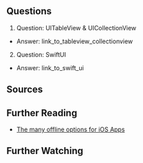 ## Questions

1) Question: UITableView & UICollectionView
- Answer: link_to_tableview_collectionview

2) Question: SwiftUI
- Answer: link_to_swift_ui

## Sources

## Further Reading
- [The many offline options for iOS Apps](https://bit.ly/3FyzeGD)

## Further Watching 
